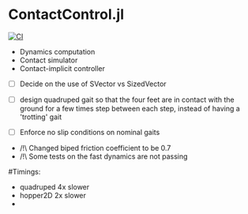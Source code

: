 # ContactControl.jl
[![CI](https://github.com/simon-lc/ContactControl.jl/actions/workflows/CI.yml/badge.svg)](https://github.com/simon-lc/ContactControl.jl/actions/workflows/CI.yml)

- Dynamics computation
- Contact simulator
- Contact-implicit controller

- [ ] Decide on the use of SVector vs SizedVector
- [ ] design quadruped gait so that the four feet are in contact with the ground for a few times step between each step, instead of having a 'trotting' gait
- [ ] Enforce no slip conditions on nominal gaits


- /!\ Changed biped friction coefficient to be 0.7
- /!\ Some tests on the fast dynamics are not passing 

#Timings:
-  quadruped 4x slower
-  hopper2D 2x slower
-  
